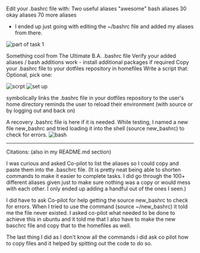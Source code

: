 
Edit your .bashrc file with:
Two useful aliases
"awesome" bash aliases
30 okay aliases
70 more aliases

- I ended up just going with editing the ~/bashrc file and added my aliases from there.

![part of task 1](https://github.com/user-attachments/assets/1586af98-03b3-4123-aee0-58cb8ab529ce)



Something cool from The Ultimate B.A. .bashrc file
Verify your added aliases / bash additions work - install additional packages if required
Copy your .bashrc file to your dotfiles repository in homefiles
Write a script that:
Optional, pick one:

![scrpt](https://github.com/user-attachments/assets/27bc2252-128c-4239-a103-c4f8b5ff2080)
![set up](https://github.com/user-attachments/assets/022a7a99-3c84-4647-a474-09d5d1a2aaae)



symbolically links the .bashrc file in your dotfiles repository to the user's home directory
reminds the user to reload their environment (with source or by logging out and back on)


A recovery .bashrc file is here if it is needed. While testing, I named a new file new_bashrc and tried loading it into the shell (source new_bashrc) to check for errors.
![bash](https://github.com/user-attachments/assets/54f9b696-7f75-44b5-8122-2c4653147fd3)









------------------------------------------------------





Citations: (also in my README.md section)

I was curious and asked Co-pilot to list the aliases so I could copy and paste them into the .baschrc file. (It is pretty neat being able to shorten commands to make it easier to complete tasks. I did go through the 100+ different aliases given just to make sure nothing was a copy or would mess with each other. I only ended up adding a handful out of the ones I seen.)

I did have to ask Co-pilot for help getting the source new_bashrc to check for errors. When I tried to use the command (source ~/new_bashrc) it told me the file never existed. I asked co-pilot what needed to  be done to achieve this in ubuntu and it told me that I also have to make the new baschrc file and copy that to the homefiles as well.

The last thing I did as I don't know all the commands i did ask co pilot how to copy files and it helped by spitting out the code to do so.






